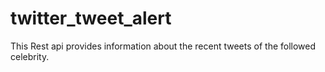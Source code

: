 # twitter_tweet_alert
This Rest api provides information about the recent tweets of the followed celebrity.
